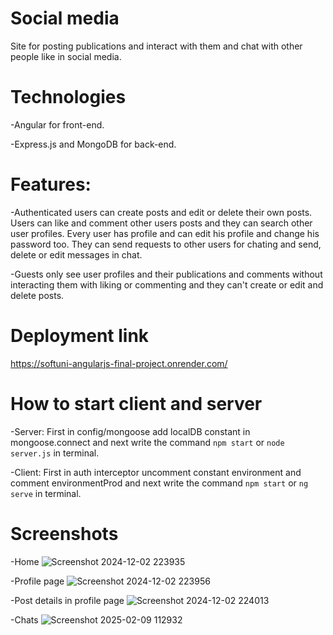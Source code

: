 # Social media
Site for posting publications and interact with them and chat with other people like in social media.
# Technologies
-Angular for front-end.

-Express.js and MongoDB for back-end.

# Features:
-Authenticated users can create posts and edit or delete their own posts. Users can like and comment other users posts and they can search other user profiles. Every user has profile and can edit his profile and change his password too. They can send requests to other users for chating and send, delete or edit messages in chat.

-Guests only see user profiles and their publications and comments without interacting them with liking or commenting and they can't create or edit and delete posts.
# Deployment link
https://softuni-angularjs-final-project.onrender.com/

# How to start client and server
-Server: First in config/mongoose add localDB constant in mongoose.connect and next write the command `npm start` or `node server.js` in terminal.

-Client: First in auth interceptor uncomment constant environment and comment environmentProd and next write the command `npm start` or `ng serve` in terminal.

# Screenshots
-Home
![Screenshot 2024-12-02 223935](https://github.com/user-attachments/assets/210bb52e-4318-4e38-8db3-1709201c47ea)

-Profile page
![Screenshot 2024-12-02 223956](https://github.com/user-attachments/assets/c3d52d37-c5e9-4238-8f16-64b52cd96b2a)

-Post details in profile page
![Screenshot 2024-12-02 224013](https://github.com/user-attachments/assets/46eb5c46-23de-4c67-94c7-12cfacc3b51f)

-Chats
![Screenshot 2025-02-09 112932](https://github.com/user-attachments/assets/a3da4353-4ae6-4b7b-8862-f07d3ca08732)



